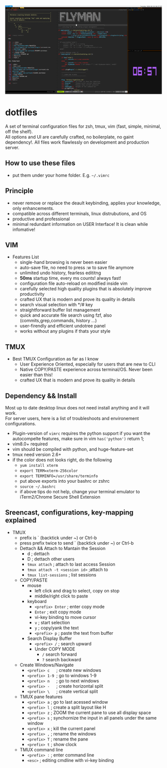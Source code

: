 ![show](screencast.png)
# dotfiles
A set of terminal configuration files for zsh, tmux, vim (fast, simple, minimal, off the shelf).  
All options and UI are carefully crafted, no boilerplate, no gaint dependency!.
All files work flawlessly on development and production server.

## How to use these files
- put them under your home folder. E.g. `~/.vimrc`

## Principle
- never remove or replace the deault keybinding, applies your knowledge, only enhancements.
- compatible across different terminals, linux distrubutions, and OS
- productive and professional 
- minimal redundant information on USER Interface! It is clean while infomative!

## VIM
- Features List
  - single-hand browsing is never been easier
  - auto-save file, no need to press :w to save file anymore
  - unlimited undo history, fearless edititng
  - **50ms** startup time, every ms counts! always fast!
  - configuration file auto-reload on modified inside vim
  - carefully selected high quality plugins that is absolutely improve productivity
  - crafted UX that is modern and prove its quality in details
  - search visual selection with */# key
  - straightforward buffer list management
  - quick and accurate file search using fzf, also (commits,grep,commands, history ...)
  - user-firendly and efficient undotree panel
  - works without any plugins if thats your style

## TMUX
- Best TMUX Configuration as far as I know 
  - User Experience Oriented, especially for users that are new to CLI
  - Native COPY/PASTE experience across terminal/OS. Never been easier than this!
  - crafted UX that is modern and prove its quality in details

## Dependency && Install
Most up to date desktop linux does not need install anything and it will work.  
For server users, here is a list of troubleshoots and environement configurations.
- Plugin-version of `vimrc` requires the python support if you want the autocompelte features, make sure in vim `has('python')` return 1;
- vim8.0+ required
- vim should be compiled with python, and huge-feature-set
- tmux need version 2.6+
- if the color does not looks right, do the following 
    - `yum install xterm`
    - `export TERM=xterm-256color`
    - `export TERMINFO=/usr/share/terminfo`
    - put above exports into your bashrc or zshrc
    - `source ~/.bashrc`
    - if above tips do not help, change your terminal emulator to iTerm2/Chrome Secure Shell Extension

## Sreencast, configurations, key-mapping explained
- TMUX
  - prefix is ` (backtick under ~) or Ctrl-b
  - press prefix twice to send ` (backtick under ~) or Ctrl-b
  - Dettach && Attach to Mantain the Session
    - <prefix> d   ; dettach
    - <prefix> D   ; dettach other users 
    - `tmux attach` ; attach to last access Session
    - `tmux attach -t <session id>` ;attach to <session>
    - `tmux list-sessions` ; list sessions
  - COPY/PASTE
    - mouse
      - left click and drag to select, copy on stop
      - middle/right click to paste
    - keyboard
      - `<prefix> Enter` ; enter copy mode
      - `Enter` ; exit copy mode
      - vi-key binding to move cursor 
      - `v` ; start selection
      - `y` ; copy/yank the text
      - `<prefix> p` ; paste the text from buffer
    - Search Display Buffer
      - `<prefix> /` ; search upward
      - Under COPY MODE
        - `/` search forward
        - `?` search backward
  - Create Windows/Navigate
    - `<prefix> c   `; create new windows
    - `<prefix> 1-9 `; go to windows 1-9
    - `<prefix> n   `; go to next windows
    - `<prefix> -   `; create horizontal split
    - `<prefix> \   `; create vertical split
  - TMUX pane features
    - `<prefix> a`   ; go to last acessed window
    - `<prefix> l`   ; create a split layout like H
    - `<prefix> z`   ; ZOOM the current pane to use all display space
    - `<prefix> s`   ; synchornize the input in all panels under the same window
    - `<prefix> x`   ; kill the current panel
    - `<prefix> ,`   ; rename the windows
    - `<prefix> T`   ; rename the pane
    - `<prefix> t`   ; show clock
  - TMUX command line
    - `<prefix> :`   ; enter command line
    - `<esc>`        ; editing cmdline with vi-key binding

